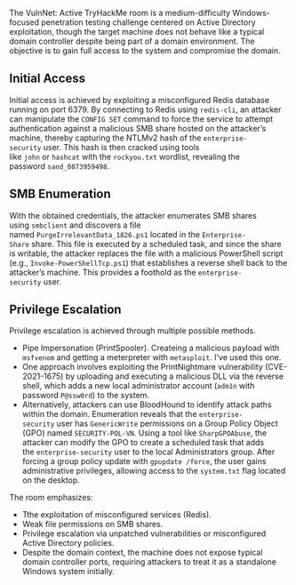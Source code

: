 The VulnNet: Active TryHackMe room is a medium-difficulty Windows-focused penetration testing challenge centered on Active Directory exploitation, though the target machine does not behave like a typical domain controller despite being part of a domain environment. The objective is to gain full access to the system and compromise the domain.

## Initial Access

Initial access is achieved by exploiting a misconfigured Redis database running on port 6379. By connecting to Redis using `redis-cli`, an attacker can manipulate the `CONFIG SET` command to force the service to attempt authentication against a malicious SMB share hosted on the attacker’s machine, thereby capturing the NTLMv2 hash of the `enterprise-security` user. This hash is then cracked using tools like `john` or `hashcat` with the `rockyou.txt` wordlist, revealing the password `sand_0873959498`.

## SMB Enumeration

With the obtained credentials, the attacker enumerates SMB shares using `smbclient` and discovers a file named `PurgeIrrelevantData_1826.ps1` located in the `Enterprise-Share` share. This file is executed by a scheduled task, and since the share is writable, the attacker replaces the file with a malicious PowerShell script (e.g., `Invoke-PowerShellTcp.ps1`) that establishes a reverse shell back to the attacker’s machine. This provides a foothold as the `enterprise-security` user.

## Privilege Escalation

Privilege escalation is achieved through multiple possible methods. 

- Pipe Impersonation (PrintSpooler). Createing a malicious payload with `msfvenom` and getting a meterpreter with `metasploit`. I've used this one.
- One approach involves exploiting the PrintNightmare vulnerability (CVE-2021-1675) by uploading and executing a malicious DLL via the reverse shell, which adds a new local administrator account (`adm1n` with password `P@ssw0rd`) to the system. 
- Alternatively, attackers can use BloodHound to identify attack paths within the domain. Enumeration reveals that the `enterprise-security` user has `GenericWrite` permissions on a Group Policy Object (GPO) named `SECURITY-POL-VN`. Using a tool like `SharpGPOAbuse`, the attacker can modify the GPO to create a scheduled task that adds the `enterprise-security` user to the local Administrators group. After forcing a group policy update with `gpupdate /force`, the user gains administrative privileges, allowing access to the `system.txt` flag located on the desktop.

The room emphasizes:
- Tthe exploitation of misconfigured services (Redis).
- Weak file permissions on SMB shares.
- Privilege escalation via unpatched vulnerabilities or misconfigured Active Directory policies. 
- Despite the domain context, the machine does not expose typical domain controller ports, requiring attackers to treat it as a standalone Windows system initially.
